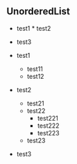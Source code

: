 ## UnorderedList

* test1
                * test2
* test3

* test1
    * test11
    * test12
* test2
    * test21
    * test22
        * test221
        * test222
        * test223
    * test23
* test3
